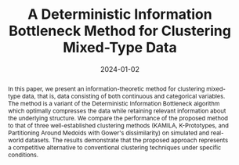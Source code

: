 ---
title: "A Deterministic Information Bottleneck Method for Clustering Mixed-Type Data"
collection: publications
category: preprints
permalink: /publication/costa2024_dibmix
abstract: "In this paper, we present an information-theoretic method for clustering mixed-type data, that is, data consisting of both continuous and categorical variables. The method is a variant of the Deterministic Information Bottleneck algorithm which optimally compresses the data while retaining relevant information about the underlying structure. We compare the performance of the proposed method to that of three well-established clustering methods (KAMILA, K-Prototypes, and Partitioning Around Medoids with Gower's dissimilarity) on simulated and real-world datasets. The results demonstrate that the proposed approach represents a competitive alternative to conventional clustering techniques under specific conditions."  # Abstract
date: 2024-01-02
venue: 'arXiv preprint'
#slidesurl: 'http://academicpages.github.io/files/slides1.pdf'
paperurl: 'https://arxiv.org/pdf/2407.03389'  # Link to PDF
citation: '@misc{costa2024dibmix,
 title={A Deterministic Information Bottleneck Method for Clustering Mixed-Type Data}, 
 author={Costa, Efthymios and Papatsouma, Ioanna and Markos, Angelos},
 year={2024},
 eprint={2407.03389},
 archivePrefix={arXiv},
 primaryClass={stat.ME},
 howpublished = {arXiv preprint},
 url = {https://arxiv.org/abs/2407.03389}'  # BibTeX Citation
authors: "<u>Efthymios Costa</u>, Ioanna Papatsouma, and Angelos Markos"  # You can add this if not yet defined
---